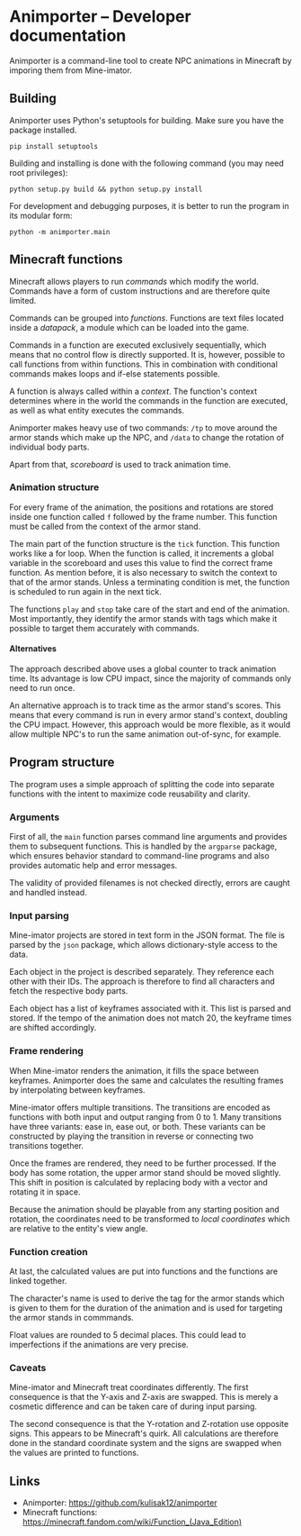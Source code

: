 # Animporter – Developer documentation

Animporter is a command-line tool to create NPC animations in Minecraft by imporing them from Mine-imator.

## Building

Animporter uses Python's setuptools for building. Make sure you have the package installed.
```
pip install setuptools
```

Building and installing is done with the following command (you may need root privileges):
```
python setup.py build && python setup.py install
```

For development and debugging purposes, it is better to run the program in its modular form:
```
python -m animporter.main
```

## Minecraft functions

Minecraft allows players to run _commands_ which modify the world. Commands have a form of custom instructions and are therefore quite limited.

Commands can be grouped into _functions_. Functions are text files located inside a _datapack_, a module which can be loaded into the game.

Commands in a function are executed exclusively sequentially, which means that no control flow is directly supported. It is, however, possible to call functions from within functions. This in combination with conditional commands makes loops and if-else statements possible.

A function is always called within a _context_. The function's context determines where in the world the commands in the function are executed, as well as what entity executes the commands.

Animporter makes heavy use of two commands: `/tp` to move around the armor stands which make up the NPC, and `/data` to change the rotation of individual body parts.

Apart from that, _scoreboard_ is used to track animation time.

### Animation structure

For every frame of the animation, the positions and rotations are stored inside one function called `f` followed by the frame number. This function must be called from the context of the armor stand.

The main part of the function structure is the `tick` function. This function works like a for loop. When the function is called, it increments a global variable in the scoreboard and uses this value to find the correct frame function. As mention before, it is also necessary to switch the context to that of the armor stands. Unless a terminating condition is met, the function is scheduled to run again in the next tick.

The functions `play` and `stop` take care of the start and end of the animation. Most importantly, they identify the armor stands with tags which make it possible to target them accurately with commands.

#### Alternatives

The approach described above uses a global counter to track animation time. Its advantage is low CPU impact, since the majority of commands only need to run once.

An alternative approach is to track time as the armor stand's scores. This means that every command is run in every armor stand's context, doubling the CPU impact. However, this approach would be more flexible, as it would allow multiple NPC's to run the same animation out-of-sync, for example.

## Program structure

The program uses a simple approach of splitting the code into separate functions with the intent to maximize code reusability and clarity.

### Arguments

First of all, the `main` function parses command line arguments and provides them to subsequent functions. This is handled by the `argparse` package, which ensures behavior standard to command-line programs and also provides automatic help and error messages.

The validity of provided filenames is not checked directly, errors are caught and handled instead.

### Input parsing

Mine-imator projects are stored in text form in the JSON format. The file is parsed by the `json` package, which allows dictionary-style access to the data.

Each object in the project is described separately. They reference each other with their IDs. The approach is therefore to find all characters and fetch the respective body parts.

Each object has a list of keyframes associated with it. This list is parsed and stored. If the tempo of the animation does not match 20, the keyframe times are shifted accordingly.

### Frame rendering

When Mine-imator renders the animation, it fills the space between keyframes. Animporter does the same and calculates the resulting frames by interpolating between keyframes.

Mine-imator offers multiple transitions. The transitions are encoded as functions with both input and output ranging from 0 to 1. Many transitions have three variants: ease in, ease out, or both. These variants can be constructed by playing the transition in reverse or connecting two transitions together.

Once the frames are rendered, they need to be further processed. If the body has some rotation, the upper armor stand should be moved slightly. This shift in position is calculated by replacing body with a vector and rotating it in space.

Because the animation should be playable from any starting position and rotation, the coordinates need to be transformed to _local coordinates_ which are relative to the entity's view angle.

### Function creation

At last, the calculated values are put into functions and the functions are linked together.

The character's name is used to derive the tag for the armor stands which is given to them for the duration of the animation and is used for targeting the armor stands in commmands.

Float values are rounded to 5 decimal places. This could lead to imperfections if the animations are very precise.

### Caveats

Mine-imator and Minecraft treat coordinates differently. The first consequence is that the Y-axis and Z-axis are swapped. This is merely a cosmetic difference and can be taken care of during input parsing.

The second consequence is that the Y-rotation and Z-rotation use opposite signs. This appears to be Minecraft's quirk. All calculations are therefore done in the standard coordinate system and the signs are swapped when the values are printed to functions.

## Links

- Animporter: https://github.com/kulisak12/animporter
- Minecraft functions: https://minecraft.fandom.com/wiki/Function_(Java_Edition)
